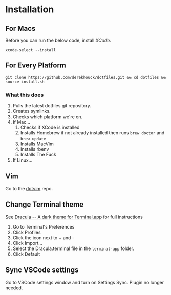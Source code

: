 # Installation

## For Macs

Before you can run the below code, install _XCode_.

```shell
xcode-select --install
```

## For Every Platform

```
git clone https://github.com/derekhouck/dotfiles.git && cd dotfiles && source install.sh
```

### What this does

1. Pulls the latest dotfiles git repository.
2. Creates symlinks.
3. Checks which platform we're on.
4. If Mac...
   1. Checks if XCode is installed
   2. Installs Homebrew if not already installed then runs `brew doctor` and `brew update`
   3. Installs MacVim
   4. Installs rbenv
   5. Installs The Fuck
5. If Linux...

## Vim

Go to the [dotvim][dotvim] repo.

## Change Terminal theme

See [Dracula -- A dark theme for Terminal.app](https://draculatheme.com/terminal/) for full instructions

1. Go to Terminal's Preferences
1. Click Profiles
1. Click the icon next to + and -
1. Click Import...
1. Select the Dracula.terminal file in the `terminal-app` folder.
1. Click Default

## Sync VSCode settings

Go to VSCode settings window and turn on Settings Sync. Plugin no longer needed.

[dotvim]: https://github.com/derekhouck/dotvim
